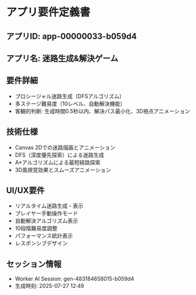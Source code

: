 # アプリ要件定義書

## アプリID: app-00000033-b059d4

## アプリ名: 迷路生成&解決ゲーム

## 要件詳細
- プロシージャル迷路生成（DFSアルゴリズム）
- 多ステージ難易度（10レベル、自動解決機能）
- 客観的判断: 生成時間0.5秒以内、解決パス最小化、3D視点アニメーション

## 技術仕様
- Canvas 2Dでの迷路描画とアニメーション
- DFS（深度優先探索）による迷路生成
- A*アルゴリズムによる最短経路探索
- 3D風視覚効果とスムーズアニメーション

## UI/UX要件
- リアルタイム迷路生成・表示
- プレイヤー手動操作モード
- 自動解決アルゴリズム表示
- 10段階難易度調整
- パフォーマンス統計表示
- レスポンシブデザイン

## セッション情報
- Worker AI Session: gen-483184658015-b059d4
- 生成時刻: 2025-07-27 12:49